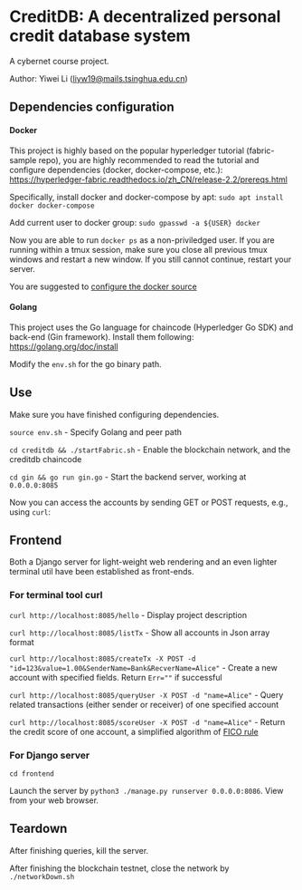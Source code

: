 CreditDB: A decentralized personal credit database system
===

A cybernet course project.

Author:
Yiwei Li (liyw19@mails.tsinghua.edu.cn)


Dependencies configuration
---

#### Docker

This project is highly based on the popular hyperledger tutorial (fabric-sample repo), you are highly recommended to read the tutorial and configure dependencies (docker, docker-compose, etc.): https://hyperledger-fabric.readthedocs.io/zh_CN/release-2.2/prereqs.html

Specifically, install docker and docker-compose by apt: `sudo apt install docker docker-compose`

Add current user to docker group: `sudo gpasswd -a ${USER} docker`

Now you are able to run `docker ps` as a non-priviledged user. If you are running within a tmux session, make sure you close all previous tmux windows and restart a new window. If you still cannot continue, restart your server.

You are suggested to [configure the docker source](https://www.jianshu.com/p/405fe33b9032)

#### Golang

This project uses the Go language for chaincode (Hyperledger Go SDK) and back-end (Gin framework). Install them following: https://golang.org/doc/install

Modify the `env.sh` for the go binary path.

Use
---

Make sure you have finished configuring dependencies.

`source env.sh` - Specify Golang and peer path

`cd creditdb && ./startFabric.sh` - Enable the blockchain network, and the creditdb chaincode

`cd gin && go run gin.go` - Start the backend server, working at `0.0.0.0:8085`

Now you can access the accounts by sending GET or POST requests, e.g., using `curl`:

Frontend
---

Both a Django server for light-weight web rendering and an even lighter terminal util have been established as front-ends.

### For terminal tool curl

`curl http://localhost:8085/hello` - Display project description

`curl http://localhost:8085/listTx` - Show all accounts in Json array format

`curl http://localhost:8085/createTx -X POST -d "id=123&value=1.00&SenderName=Bank&RecverName=Alice"` - Create a new account with specified fields. Return `Err=""` if successful

`curl http://localhost:8085/queryUser -X POST -d "name=Alice"` - Query related transactions (either sender or receiver) of one specified account

`curl http://localhost:8085/scoreUser -X POST -d "name=Alice"` - Return the credit score of one account, a simplified algorithm of [FICO rule](https://www.myfico.com/credit-education/whats-in-your-credit-score)

### For Django server

`cd frontend`

Launch the server by `python3 ./manage.py runserver 0.0.0.0:8086`. View from your web browser.

Teardown
---

After finishing queries, kill the server.

After finishing the blockchain testnet, close the network by `./networkDown.sh`